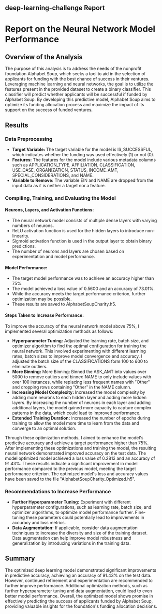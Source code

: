 ## deep-learning-challenge Report
# Report on the Neural Network Model Performance

## Overview of the Analysis

The purpose of this analysis is to address the needs of the nonprofit foundation Alphabet Soup, which seeks a tool to aid in the selection of applicants for funding with the best chance of success in their ventures. Leveraging machine learning and neural networks, the goal is to utilize the features present in the provided dataset to create a binary classifier. This classifier will predict whether applicants will be successful if funded by Alphabet Soup. By developing this predictive model, Alphabet Soup aims to optimize its funding allocation process and maximize the impact of its support on the success of funded ventures.

## Results

### Data Preprocessing

* **Target Variable:** The target variable for the model is IS_SUCCESSFUL, which indicates whether the funding was used effectively (1) or not (0).
* **Features:** The features for the model include various metadata columns such as APPLICATION_TYPE, AFFILIATION, CLASSIFICATION, USE_CASE, ORGANIZATION, STATUS, INCOME_AMT, SPECIAL_CONSIDERATIONS, and NAME.
* **Variable to Remove:** The variable EIN and NAME are dropped from the input data as it is neither a target nor a feature.

### Compiling, Training, and Evaluating the Model

#### Neurons, Layers, and Activation Functions:

* The neural network model consists of multiple dense layers with varying numbers of neurons.
* ReLU activation function is used for the hidden layers to introduce non-linearity.
* Sigmoid activation function is used in the output layer to obtain binary predictions.
* The number of neurons and layers are chosen based on experimentation and model performance.

#### Model Performance:

* The target model performance was to achieve an accuracy higher than 75%.
* The model achieved a loss value of 0.5600 and an accuracy of 73.01%.
* While the accuracy meets the target performance criterion, further optimization may be possible.
* These results are saved to AlphabetSoupCharity.h5.

#### Steps Taken to Increase Performance:

To improve the accuracy of the neural network model above 75%, I implemented several optimization methods as follows:

* **Hyperparameter Tuning:** Adjusted the learning rate, batch size, and optimizer algorithm to find the optimal configuration for training the neural network. This involved experimenting with different learning rates, batch sizes to improve model convergence and accuracy. I adjusted the batch size of the CLASSIFICATIONS form 100 to 600 to eliminate outliers.
* **More Binning:**  More Binning: Binned the ASK_AMT into values over 5000 to remove outliers and binned NAME to only include values with over 100 instances, while replacing less frequent names with "Other" and dropping rows containing "Other" in the NAME column.
* **Increasing Model Complexity:** Increased the model complexity by adding more neurons to each hidden layer and adding more hidden layers. By increasing the number of neurons in each layer and adding additional layers, the model gained more capacity to capture complex patterns in the data, which could lead to improved performance.
* **Extended Training Duration:** Increased the number of epochs during training to allow the model more time to learn from the data and converge to an optimal solution.

Through these optimization methods, I aimed to enhance the model's predictive accuracy and achieve a target performance higher than 75%. After implementing these optimizations and training the model, the resulting neural network demonstrated improved accuracy on the test data.
The model optimized model achieved a loss value of 0.2813 and an accuracy of 91.43%. These results indicate a significant improvement in model performance compared to the previous model, meeting the target performance criterion. The optimized model's loss and accuracy values have been saved to the file "AlphabetSoupCharity_Optimized.h5".

### Recommendations to Increase Performance

* **Further Hyperparameter Tuning:** Experiment with different hyperparameter configurations, such as learning rate, batch size, and optimizer algorithms, to optimize model performance further. Fine-tuning these parameters could potentially lead to improvements in accuracy and loss metrics.
* **Data Augmentation:** If applicable, consider data augmentation techniques to increase the diversity and size of the training dataset. Data augmentation can help improve model robustness and generalization by introducing variations in the training data.

## Summary

The optimized deep learning model demonstrated significant improvements in predictive accuracy, achieving an accuracy of 91.43% on the test data. However, continued refinement and experimentation are recommended to further improve performance. Additional optimization methods, such as further hyperparameter tuning and data augmentation, could lead to even better model performance. Overall, the optimized model shows promise in effectively predicting the success of applicants funded by Alphabet Soup, providing valuable insights for the foundation's funding allocation decisions.
